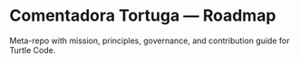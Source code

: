 # Comentadora Tortuga — Roadmap

Meta-repo with mission, principles, governance, and contribution guide for Turtle Code.
